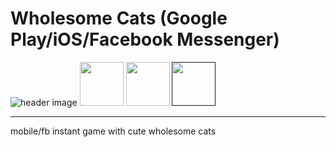 # Wholesome Cats (Google Play/iOS/Facebook Messenger)
![header image](https://img.itch.zone/aW1nLzE1MjE0MzgucG5n/original/FGpGqx.png)
<a href="https://apps.facebook.com/wholesome_cats" target="_blank"><img src="https://zephyo.github.io/img/messenger.png" 
height="70" /></a>
<a href="https://play.google.com/store/apps/details?id=com.AngelaHe.WholesomeCats" target="_blank"><img src="https://play.google.com/intl/en_us/badges/images/generic/en_badge_web_generic.png" 
height="70" /></a>
  <a href="" target="_blank"><img src="https://devimages-cdn.apple.com/app-store/marketing/guidelines/images/badge-download-on-the-app-store.svg" 
height="70" /></a>

***

mobile/fb instant game with cute wholesome cats
